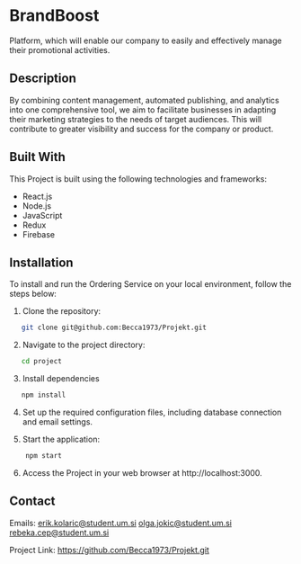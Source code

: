 # BrandBoost

Platform, which will enable our company to easily and effectively manage their promotional activities.

## Description

By combining content management, automated publishing, and analytics into one comprehensive tool, we aim to facilitate businesses in adapting their marketing strategies to the needs of target audiences. This will contribute to greater visibility and success for the company or product.

## Built With

This Project is built using the following technologies and frameworks:

- React.js
- Node.js
- JavaScript
- Redux
- Firebase


<!-- GETTING STARTED -->

## Installation

To install and run the Ordering Service on your local environment, follow the steps below:

1. Clone the repository:

```sh
   git clone git@github.com:Becca1973/Projekt.git
```

2. Navigate to the project directory:

```sh
   cd project
```

3. Install dependencies

```sh
   npm install
```

4. Set up the required configuration files, including database connection and email settings.

5. Start the application:

```sh
    npm start
```

6. Access the Project in your web browser at http://localhost:3000.


<!-- CONTACT -->

## Contact

Emails: erik.kolaric@student.um.si olga.jokic@student.um.si rebeka.cep@student.um.si

Project Link: https://github.com/Becca1973/Projekt.git